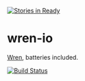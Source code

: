 [![Stories in Ready](https://badge.waffle.io/zeckalpha/wren-io.png?label=ready&title=Ready)](https://waffle.io/zeckalpha/wren-io)
# wren-io

[Wren](https://www.github.com/munificent/wren), batteries included.

[![Build Status](https://travis-ci.org/zeckalpha/wren-io.svg)](https://travis-ci.org/zeckalpha/wren-io)
